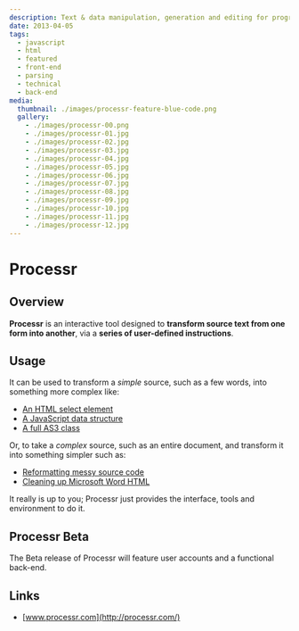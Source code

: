 ```yaml
---
description: Text & data manipulation, generation and editing for programmers & visualisers
date: 2013-04-05
tags:
  - javascript
  - html
  - featured
  - front-end
  - parsing
  - technical
  - back-end
media:
  thumbnail: ./images/processr-feature-blue-code.png
  gallery:
    - ./images/processr-00.png
    - ./images/processr-01.jpg
    - ./images/processr-02.jpg
    - ./images/processr-03.jpg
    - ./images/processr-04.jpg
    - ./images/processr-05.jpg
    - ./images/processr-06.jpg
    - ./images/processr-07.jpg
    - ./images/processr-08.jpg
    - ./images/processr-09.jpg
    - ./images/processr-10.jpg
    - ./images/processr-11.jpg
    - ./images/processr-12.jpg
---
```


# Processr

## Overview

**Processr** is an interactive tool designed to **transform source text from one form into another**, via a **series of user-defined instructions**.

## Usage

It can be used to transform a _simple_ source, such as a few words, into something more complex like:

- [An HTML select element](http://processr.com/#/use?path=Languages/HTML/HTML%20select%20element%20from%20words)
- [A JavaScript data structure](http://processr.com/#/use?path=Languages/JavaScript/Data/Words%20to%202D%20Array)
- [A full AS3 class](http://processr.com/#/use?path=Languages/AS3/Create%20AS3%20class)

Or, to take a _complex_ source, such as an entire document, and transform it into something simpler such as:

- [Reformatting messy source code](http://processr.com/#/use?path=Languages/HTML/Utility/Re-indent%20spaced%20code%20with%20tabs)
- [Cleaning up Microsoft Word HTML](http://processr.com/#/use?path=Languages/HTML/Utility/Clean%20up%20MS%20Word%20formatting)

It really is up to you; Processr just provides the interface, tools and environment to do it.

## Processr Beta

The Beta release of Processr will feature user accounts and a functional back-end.

## Links

- [www.processr.com](http://processr.com/)
